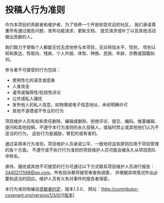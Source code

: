 # 投稿人行为准则

作为本项目的贡献者和维护者，为了培养一个开放和受欢迎的社区，
我们承诺尊重所有通过报告问题、发布功能请求、更新文档、
提交请求或补丁以及其他活动做出贡献的人。

我们致力于使每个人都能无忧无虑地参与本项目，无论经验水平、性别、
性别认知和表达、性取向、残疾、个人外貌、体型、种族、民族、年龄、宗教或国籍如何。

参与者不可接受的行为包括：

* 使用性化的语言或意象
* 人身攻击
* 谩骂或侮辱性/贬损性评论
* 公共或私人骚扰
* 发布他人的私人信息，如物理或电子信息地址，未经明确许可
* 其他不道德或不专业的行为

项目维护人员有权和责任删除、编辑或删除、拒绝评论、提交、编码、维基编辑、
提问和其他投稿，不遵守本行为准则的永久投稿人，或临时禁止或其他他们认为不适当的行为，
这些行为是威胁，冒犯的或有害的。

通过采用本行为准则，项目维护人员承诺公平、一致地将这些原则应用于项目管理的各个方面。
不遵守或不执行行为准则的项目维护人员可能会被永久从项目团队中除名。

虐待、骚扰或其他不可接受的行为可通过以下方式联系项目维护人员进行报告：
[3440217568@qq.com](mailto:3440217568@qq.com)。所有投诉都将接受审查和调查，
并根据具体情况作出必要和适当的回应。维护人员有义务对事件的报告者保密。

本行为准则改编自[贡献者约定][主页]，版本1.3.0，
网址：[http://contributor-covenant.org/version/1/3/0/][版本]

[主页]: http://contributor-covenant.org
[版本]: http://contributor-covenant.org/version/1/3/0/
